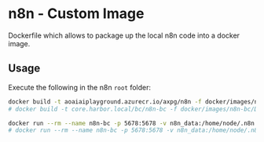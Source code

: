 # n8n - Custom Image

Dockerfile which allows to package up the local n8n code into a docker image.

## Usage

Execute the following in the n8n `root` folder:

```bash
docker build -t aoaiaiplayground.azurecr.io/axpg/n8n -f docker/images/n8n-bc/Dockerfile .
# docker build -t core.harbor.local/bc/n8n-bc -f docker/images/n8n-bc/Dockerfile .
```

```bash
docker run --rm --name n8n-bc -p 5678:5678 -v n8n_data:/home/node/.n8n n8n-bc
# docker run --rm --name n8n-bc -p 5678:5678 -v n8n_data:/home/node/.n8n core.harbor.local/bc/n8n-bc
```
